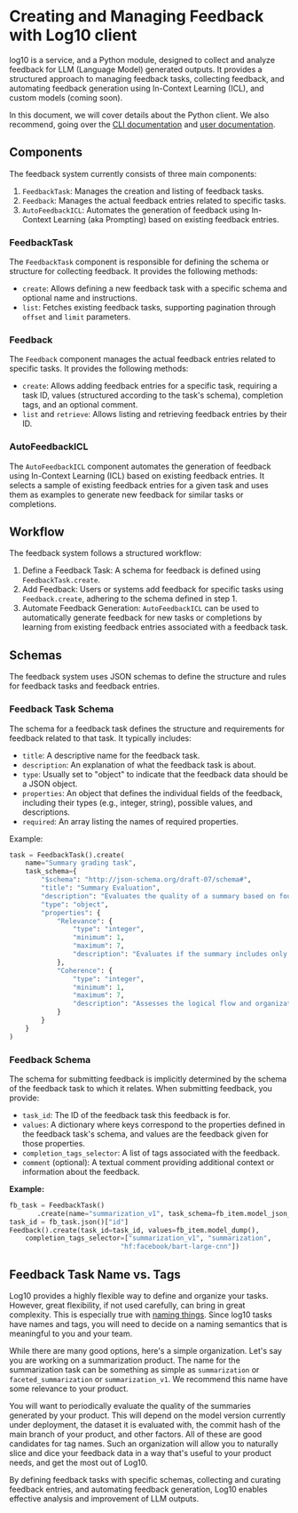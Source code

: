 # Creating and Managing Feedback with Log10 client

log10 is a service, and a Python module, designed to collect and analyze feedback for LLM (Language Model) generated outputs. It provides a structured approach to managing feedback tasks, collecting feedback, and automating feedback generation using In-Context Learning (ICL), and custom models (coming soon).

In this document, we will cover details about the Python client. We also recommend, going over the [CLI documentation](https://github.com/log10-io/log10/blob/main/cli_docs.md) and 
[user documentation](https://log10.io/docs/feedback/feedback).
## Components

The feedback system currently consists of three main components:

1. `FeedbackTask`: Manages the creation and listing of feedback tasks.
2. `Feedback`: Manages the actual feedback entries related to specific tasks.
3. `AutoFeedbackICL`: Automates the generation of feedback using In-Context Learning (aka Prompting) based on existing feedback entries.

### FeedbackTask

The `FeedbackTask` component is responsible for defining the schema or structure for collecting feedback. It provides the following methods:

- `create`: Allows defining a new feedback task with a specific schema and optional name and instructions.
- `list`: Fetches existing feedback tasks, supporting pagination through `offset` and `limit` parameters.

### Feedback

The `Feedback` component manages the actual feedback entries related to specific tasks. It provides the following methods:

- `create`: Allows adding feedback entries for a specific task, requiring a task ID, values (structured according to the task's schema), completion tags, and an optional comment.
- `list` and `retrieve`: Allows listing and retrieving feedback entries by their ID.

### AutoFeedbackICL

The `AutoFeedbackICL` component automates the generation of feedback using In-Context Learning (ICL) based on existing feedback entries. It selects a sample of existing feedback entries for a given task and uses them as examples to generate new feedback for similar tasks or completions.

## Workflow

The feedback system follows a structured workflow:

1. Define a Feedback Task: A schema for feedback is defined using `FeedbackTask.create`.
2. Add Feedback: Users or systems add feedback for specific tasks using `Feedback.create`, adhering to the schema defined in step 1.
3. Automate Feedback Generation: `AutoFeedbackICL` can be used to automatically generate feedback for new tasks or completions by learning from existing feedback entries associated with a feedback task.

## Schemas

The feedback system uses JSON schemas to define the structure and rules for feedback tasks and feedback entries.

### Feedback Task Schema

The schema for a feedback task defines the structure and requirements for feedback related to that task. It typically includes:

- `title`: A descriptive name for the feedback task.
- `description`: An explanation of what the feedback task is about.
- `type`: Usually set to "object" to indicate that the feedback data should be a JSON object.
- `properties`: An object that defines the individual fields of the feedback, including their types (e.g., integer, string), possible values, and descriptions.
- `required`: An array listing the names of required properties.

Example:

```python
task = FeedbackTask().create(
    name="Summary grading task",
    task_schema={
        "$schema": "http://json-schema.org/draft-07/schema#",
        "title": "Summary Evaluation",
        "description": "Evaluates the quality of a summary based on four key aspects: Relevance, Coherence, Consistency, and Fluency.",
        "type": "object",
        "properties": {
            "Relevance": {
                "type": "integer",
                "minimum": 1,
                "maximum": 7,
                "description": "Evaluates if the summary includes only important information and excludes redundancies. A score of 1 indicates low relevance, with many redundancies or missing important information, while a score of 7 indicates high relevance, with all information being important and no redundancies.",
            },
            "Coherence": {
                "type": "integer",
                "minimum": 1,
                "maximum": 7,
                "description": "Assesses the logical flow and organization of the summary. A score of 1 indicates poor coherence with a disjointed or illogical flow, while a score of 7 indicates excellent coherence with a logical, well-organized flow.",
            }
        }
    }
)
```

### Feedback Schema

The schema for submitting feedback is implicitly determined by the schema of the feedback task to which it relates. When submitting feedback, you provide:

- `task_id`: The ID of the feedback task this feedback is for.
- `values`: A dictionary where keys correspond to the properties defined in the feedback task's schema, and values are the feedback given for those properties.
- `completion_tags_selector`: A list of tags associated with the feedback.
- `comment` (optional): A textual comment providing additional context or information about the feedback.

**Example:**

```python
fb_task = FeedbackTask()
       .create(name="summarization_v1", task_schema=fb_item.model_json_schema())
task_id = fb_task.json()["id"]
Feedback().create(task_id=task_id, values=fb_item.model_dump(), 
    completion_tags_selector=["summarization_v1", "summarization",
                            "hf:facebook/bart-large-cnn"])
```

## Feedback Task Name vs. Tags
Log10 provides a highly flexible way to define and organize your tasks. However, great flexibility, if not used carefully, can bring in great complexity. This is especially true with [naming things](https://martinfowler.com/bliki/TwoHardThings.html). Since log10 tasks have names and tags, you will need to decide on a naming semantics that is meaningful to you and your team.

While there are many good options, here's a simple organization. Let's say you are working on a summarization product. The name for the summarization task can be something as simple as `summarization` or `faceted_summarization` or `summarization_v1`. We recommend this name have some relevance to your product. 

You will want to periodically evaluate the quality of the summaries generated by your product. This will depend on the model version currently under deployment, the dataset it is evaluated with, the commit hash of the main branch of your product, and other factors. All of these are good candidates for tag names. Such an organization will allow you to naturally slice and dice your feedback data in a way that's useful to your product needs, and get the most out of Log10. 

By defining feedback tasks with specific schemas, collecting and curating feedback entries, and automating feedback generation, Log10 enables effective analysis and improvement of LLM outputs.